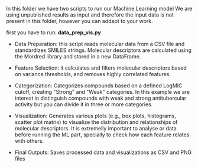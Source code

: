 In this folder we have two scripts to run our Machine Learning model
We are using unpublished results as input and therefore the input data is not present in this folder, however you can addapt to your work.

first you have to run: 
**data_prep_vis.py**

- Data Preparation: this script reads molecular data from a CSV file and standardizes SMILES strings. Molecular descriptors are calculated using the Mordred library and stored in a new DataFrame.

- Feature Selection: it calculates and filters molecular descriptors based on variance thresholds, and removes highly correlated features.

- Categorization: Categorizes compounds based on a defined LogMIC cutoff, creating "Strong" and "Weak" categories. In this example we are interest in distinguish compounds with weak and strong antitubercular activity but you can divide it in three or more categories.

- Visualization: Generates various plots (e.g., box plots, histograms, scatter plot matrix) to visualize the distribution and relationships of molecular descriptors. It is extremelly important to analyse or data before running the ML part, specially to check how each feature relates with others.

- Final Outputs: Saves processed data and visualizations as CSV and PNG files


